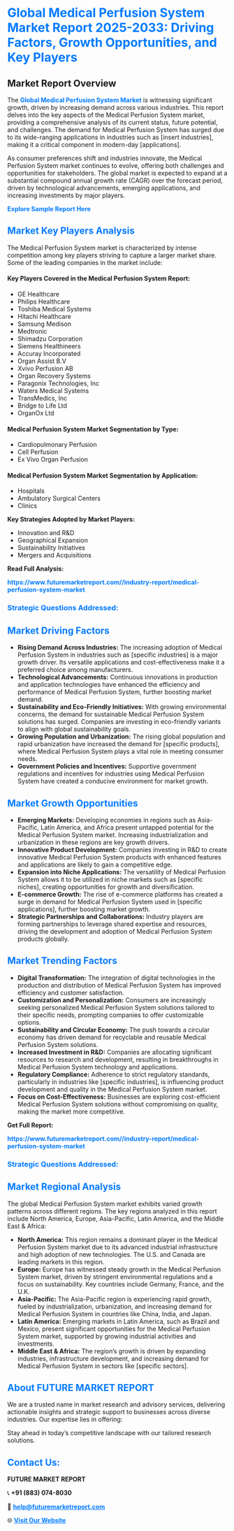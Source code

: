 <h1 style="color: #007BFF;">Global Medical Perfusion System Market Report 2025-2033: Driving Factors, Growth Opportunities, and Key Players</h1>

<section id="overview">
<h2>Market Report Overview</h2>
<p>The <a href="https://www.futuremarketreport.com//industry-report/medical-perfusion-system-market" style="color: #007BFF; text-decoration: none;"><strong>Global Medical Perfusion System Market</strong></a> is witnessing significant growth, driven by increasing demand across various industries. This report delves into the key aspects of the Medical Perfusion System market, providing a comprehensive analysis of its current status, future potential, and challenges. The demand for Medical Perfusion System has surged due to its wide-ranging applications in industries such as [insert industries], making it a critical component in modern-day [applications].</p>
<p>As consumer preferences shift and industries innovate, the Medical Perfusion System market continues to evolve, offering both challenges and opportunities for stakeholders. The global market is expected to expand at a substantial compound annual growth rate (CAGR) over the forecast period, driven by technological advancements, emerging applications, and increasing investments by major players.</p>
</section>

<section id="overview">
<p><a href="https://www.futuremarketreport.com//request-sample/reportId=57582" style="color: #007BFF; text-decoration: none;"><strong>Explore Sample Report Here</strong></a></p>
</section>

<section id="key-players">
<h2 style="color: #007BFF;">Market Key Players Analysis</h2>
<p>The Medical Perfusion System market is characterized by intense competition among key players striving to capture a larger market share. Some of the leading companies in the market include:</p>
<h4>Key Players Covered in the Medical Perfusion System Report:</h4>
<ul><li>GE Healthcare</li><li>Philips Healthcare</li><li>Toshiba Medical Systems</li><li>Hitachi Healthcare</li><li>Samsung Medison</li><li>Medtronic</li><li>Shimadzu Corporation</li><li>Siemens Healthineers</li><li>Accuray Incorporated</li><li>Organ Assist B.V</li><li>Xvivo Perfusion AB</li><li>Organ Recovery Systems</li><li>Paragonix Technologies, Inc</li><li>Waters Medical Systems</li><li>TransMedics, Inc</li><li>Bridge to Life Ltd</li><li>OrganOx Ltd</li></ul>
<h4>Medical Perfusion System Market Segmentation by Type:</h4>
<ul><li>Cardiopulmonary Perfusion</li><li>Cell Perfusion</li><li>Ex Vivo Organ Perfusion</li></ul>

<h4>Medical Perfusion System Market Segmentation by Application:</h4>
<ul><li>Hospitals</li><li>Ambulatory Surgical Centers</li><li>Clinics</li></ul>
<p><strong>Key Strategies Adopted by Market Players:</strong></p>
<ul>
<li>Innovation and R&D</li>
<li>Geographical Expansion</li>
<li>Sustainability Initiatives</li>
<li>Mergers and Acquisitions</li>
</ul>
</section>

<section>
<p><strong>Read Full Analysis: </strong></p><a href="https://www.futuremarketreport.com//industry-report/medical-perfusion-system-market" style="color: #007BFF; text-decoration: none;"><strong>https://www.futuremarketreport.com//industry-report/medical-perfusion-system-market</strong></a>
<h3 style="color: #007BFF;">Strategic Questions Addressed:</h3>
</section>

<section id="driving-factors">
<h2 style="color: #007BFF;">Market Driving Factors</h2>
<ul>
<li><strong>Rising Demand Across Industries:</strong> The increasing adoption of Medical Perfusion System in industries such as [specific industries] is a major growth driver. Its versatile applications and cost-effectiveness make it a preferred choice among manufacturers.</li>
<li><strong>Technological Advancements:</strong> Continuous innovations in production and application technologies have enhanced the efficiency and performance of Medical Perfusion System, further boosting market demand.</li>
<li><strong>Sustainability and Eco-Friendly Initiatives:</strong> With growing environmental concerns, the demand for sustainable Medical Perfusion System solutions has surged. Companies are investing in eco-friendly variants to align with global sustainability goals.</li>
<li><strong>Growing Population and Urbanization:</strong> The rising global population and rapid urbanization have increased the demand for [specific products], where Medical Perfusion System plays a vital role in meeting consumer needs.</li>
<li><strong>Government Policies and Incentives:</strong> Supportive government regulations and incentives for industries using Medical Perfusion System have created a conducive environment for market growth.</li>
</ul>
</section>

<section id="growth-opportunities">
<h2 style="color: #007BFF;">Market Growth Opportunities</h2>
<ul>
<li><strong>Emerging Markets:</strong> Developing economies in regions such as Asia-Pacific, Latin America, and Africa present untapped potential for the Medical Perfusion System market. Increasing industrialization and urbanization in these regions are key growth drivers.</li>
<li><strong>Innovative Product Development:</strong> Companies investing in R&D to create innovative Medical Perfusion System products with enhanced features and applications are likely to gain a competitive edge.</li>
<li><strong>Expansion into Niche Applications:</strong> The versatility of Medical Perfusion System allows it to be utilized in niche markets such as [specific niches], creating opportunities for growth and diversification.</li>
<li><strong>E-commerce Growth:</strong> The rise of e-commerce platforms has created a surge in demand for Medical Perfusion System used in [specific applications], further boosting market growth.</li>
<li><strong>Strategic Partnerships and Collaborations:</strong> Industry players are forming partnerships to leverage shared expertise and resources, driving the development and adoption of Medical Perfusion System products globally.</li>
</ul>
</section>

<section id="trending-factors">
<h2 style="color: #007BFF;">Market Trending Factors</h2>
<ul>
<li><strong>Digital Transformation:</strong> The integration of digital technologies in the production and distribution of Medical Perfusion System has improved efficiency and customer satisfaction.</li>
<li><strong>Customization and Personalization:</strong> Consumers are increasingly seeking personalized Medical Perfusion System solutions tailored to their specific needs, prompting companies to offer customizable options.</li>
<li><strong>Sustainability and Circular Economy:</strong> The push towards a circular economy has driven demand for recyclable and reusable Medical Perfusion System solutions.</li>
<li><strong>Increased Investment in R&D:</strong> Companies are allocating significant resources to research and development, resulting in breakthroughs in Medical Perfusion System technology and applications.</li>
<li><strong>Regulatory Compliance:</strong> Adherence to strict regulatory standards, particularly in industries like [specific industries], is influencing product development and quality in the Medical Perfusion System market.</li>
<li><strong>Focus on Cost-Effectiveness:</strong> Businesses are exploring cost-efficient Medical Perfusion System solutions without compromising on quality, making the market more competitive.</li>
</ul>
</section>

<section>
<p><strong>Get Full Report: </strong></p><a href="https://www.futuremarketreport.com//industry-report/medical-perfusion-system-market" style="color: #007BFF; text-decoration: none;"><strong>https://www.futuremarketreport.com//industry-report/medical-perfusion-system-market</strong></a>
<h3 style="color: #007BFF;">Strategic Questions Addressed:</h3>
</section>


<section id="regional-analysis">
<h2 style="color: #007BFF;">Market Regional Analysis</h2>
<p>The global Medical Perfusion System market exhibits varied growth patterns across different regions. The key regions analyzed in this report include North America, Europe, Asia-Pacific, Latin America, and the Middle East & Africa:</p>
<ul>
<li><strong>North America:</strong> This region remains a dominant player in the Medical Perfusion System market due to its advanced industrial infrastructure and high adoption of new technologies. The U.S. and Canada are leading markets in this region.</li>
<li><strong>Europe:</strong> Europe has witnessed steady growth in the Medical Perfusion System market, driven by stringent environmental regulations and a focus on sustainability. Key countries include Germany, France, and the U.K.</li>
<li><strong>Asia-Pacific:</strong> The Asia-Pacific region is experiencing rapid growth, fueled by industrialization, urbanization, and increasing demand for Medical Perfusion System in countries like China, India, and Japan.</li>
<li><strong>Latin America:</strong> Emerging markets in Latin America, such as Brazil and Mexico, present significant opportunities for the Medical Perfusion System market, supported by growing industrial activities and investments.</li>
<li><strong>Middle East & Africa:</strong> The region’s growth is driven by expanding industries, infrastructure development, and increasing demand for Medical Perfusion System in sectors like [specific sectors].</li>
</ul>
</section>

<footer>
<h2 style="color: #007BFF;">About FUTURE MARKET REPORT</h2>
<p>We are a trusted name in market research and advisory services, delivering actionable insights and strategic support to businesses across diverse industries. Our expertise lies in offering:</p>

<p>Stay ahead in today’s competitive landscape with our tailored research solutions.</p>

<h2 style="color: #007BFF;">Contact Us:</h2>
<p><strong>FUTURE MARKET REPORT</strong></p>
<p>📞 <strong>+91 (883) 074-8030</strong></p>
<p>📧 <strong><a href="mailto:help@futuremarketreport.com" style="color: #007BFF;">help@futuremarketreport.com</a></strong></p>
<p>🌐 <strong><a href="https://www.futuremarketreport.com/" style="color: #007BFF;">Visit Our Website</a></strong></p>
</footer>